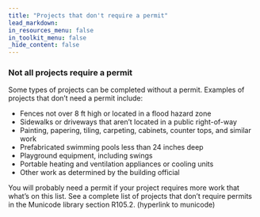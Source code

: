 ```yaml
---
title: "Projects that don't require a permit"
lead_markdown:
in_resources_menu: false
in_toolkit_menu: false
_hide_content: false
---
```



### Not all projects require a permit

Some types of projects can be completed without a permit. Examples of projects that don’t need a permit include:

* Fences not over 8 ft high or located in a flood hazard zone
* Sidewalks or driveways that aren’t located in a public right-of-way
* Painting, papering, tiling, carpeting, cabinets, counter tops, and similar work
* Prefabricated swimming pools less than 24 inches deep
* Playground equipment, including swings
* Portable heating and ventilation appliances or cooling units
* Other work as determined by the building official

You will probably need a permit if your project requires more work that what’s on this list. See a complete list of projects that don’t require permits in the Municode library section R105.2. (hyperlink to municode)